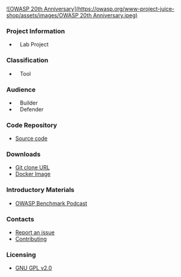 [![OWASP 20th Anniversary](https://owasp.org/www-project-juice-shop/assets/images/OWASP 20th Anniversary.jpeg)](https://20thanniversary.owasp.org/)

### Project Information
* <i class="fas fa-flask" style="font-size: 1.2em; color:#FFA500;"></i><span style="font-size:1.0em;padding-left:12px;">Lab Project</span>

### Classification
* <i class="fas fa-tools" style="font-size: 1.2em; color:#233e81;"></i><span style="font-size:1.0em;padding-left:12px;">Tool</span>

### Audience
* <i class="fas fa-toolbox" style="font-size: 1.2em; color:#233e81;"></i><span style="font-size:1.0em;padding-left:12px;">Builder</span> 
* <i class="fas fa-shield-alt" style="font-size: 1.2em; color:#233e81;"></i><span style="font-size:1.0em;padding-left:12px;">Defender</span>

### Code Repository
* [Source code](https://github.com/OWASP-Benchmark/BenchmarkJava)

### Downloads
* [Git clone URL](https://github.com/OWASP-Benchmark/BenchmarkJava.git)
* [Docker Image](https://hub.docker.com/r/owasp/benchmark)

### Introductory Materials
* [OWASP Benchmark Podcast](https://soundcloud.com/owasp-podcast/owasp-benchmark-project-w-dave-wichers)

### Contacts
* [Report an issue](https://github.com/OWASP-Benchmark/BenchmarkJava/issues)
* [Contributing](mailto://dave.wichers@owasp.org)

### Licensing
* [GNU GPL v2.0](http://choosealicense.com/licenses/gpl-2.0/)

